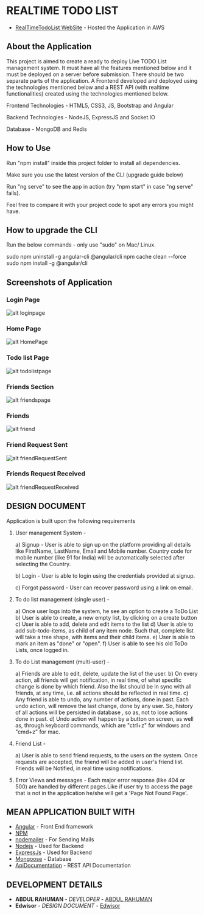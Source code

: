 # REALTIME TODO LIST 

* [RealTimeTodoList WebSite](http://realtime-todo-list.s3-website-ap-southeast-1.amazonaws.com/) - Hosted the Application in AWS

## About the Application

This project is aimed to create a ready to deploy Live TODO List management system.
It must have all the features mentioned below and it must be deployed on a server
before submission. There should be two separate parts of the application. A Frontend
developed and deployed using the technologies mentioned below and a REST API (with
realtime functionalities) created using the technologies mentioned below.

Frontend Technologies - HTML5, CSS3, JS, Bootstrap and Angular 

Backend Technologies - NodeJS, ExpressJS and Socket.IO

Database - MongoDB and Redis

## How to Use

Run "npm install" inside this project folder to install all dependencies.

Make sure you use the latest version of the CLI (upgrade guide below)

Run "ng serve" to see the app in action (try "npm start" in case "ng serve" fails).

Feel free to compare it with your project code to spot any errors you might have.


How to upgrade the CLI
-----------------------

Run the below commands - only use "sudo" on Mac/ Linux.

sudo npm uninstall -g angular-cli @angular/cli
npm cache clean --force
sudo npm install -g @angular/cli



## Screenshots of Application

### Login Page
![alt loginpage](https://github.com/Abdull8870/RealTimeTodo-Angular-ForntEnd/blob/master/Screenshot/Loginpage.PNG)


### Home Page
![alt HomePage](https://github.com/Abdull8870/RealTimeTodo-Angular-ForntEnd/blob/master/Screenshot/Home.PNG)

### Todo list Page
![alt todolistpage](https://github.com/Abdull8870/RealTimeTodo-Angular-ForntEnd/blob/master/Screenshot/Todo.PNG)

### Friends Section
![alt friendspage](https://github.com/Abdull8870/RealTimeTodo-Angular-ForntEnd/blob/master/Screenshot/friends.PNG)


### Friends
![alt friend](https://github.com/Abdull8870/RealTimeTodo-Angular-ForntEnd/blob/master/Screenshot/friendAccepted.PNG)

### Friend Request Sent
![alt friendRequestSent](https://github.com/Abdull8870/RealTimeTodo-Angular-ForntEnd/blob/master/Screenshot/sendRequest.PNG)


### Friends Request Received
![alt friendRequestReceived](https://github.com/Abdull8870/RealTimeTodo-Angular-ForntEnd/blob/master/Screenshot/friendRequestreceived.PNG)



## DESIGN DOCUMENT

Application is built upon the following requirements


1) User management System -

    a) Signup - User is able to sign up on the platform providing all
details like FirstName, LastName, Email and Mobile number. Country
code for mobile number (like 91 for India) will be automatically selected after selecting the Country.

    b) Login - User is able to login using the credentials provided at signup.

    c) Forgot password - User can recover password using a link on email. 


2) To do list management (single user) -

    a) Once user logs into the system, he see an option to create a ToDo List
    b) User is able to create, a new empty list, by clicking on a create button
    c) User is able to add, delete and edit items to the list
    d) User is able to add sub-todo-items, as child of any item node.
    Such that, complete list will take a tree shape, with items and their
    child items.
    e) User is able to mark an item as "done" or "open".
    f) User is able to see his old ToDo Lists, once logged in.

3) To do List management (multi-user) -

    a) Friends are able to edit, delete, update the list of the user.
    b) On every action, all friends will get notification, in real time, of what specific
    change is done by which friend. Also the list should be in sync with all
    friends, at any time, i.e. all actions should be reflected in real time.
    c) Any friend is able to undo, any number of actions, done in past.
    Each undo action, will remove the last change, done by any user. So,
    history of all actions will be persisted in database , so as, not to
    lose actions done in past.
    d) Undo action will happen by a button on screen, as well as, through
    keyboard commands, which are "ctrl+z" for windows and "cmd+z" for mac.

4) Friend List -

    a) User is able to send friend requests, to the users on the
    system. Once requests are accepted, the friend will be added in user's
    friend list. Friends will be Notified, in real time using notifications.


5) Error Views and messages - Each major error response
(like 404 or 500) are handled by different pages.Like if user try to access the page that is not in the application he/she will get a 'Page Not Found Page'.


## MEAN APPLICATION BUILT WITH

* [Angular](https://angular.io/) - Front End framework
* [NPM](https://www.npmjs.com/) 
* [nodemailer](https://nodemailer.com/about/) - For Sending Mails
* [Nodejs](https://nodejs.org/en/) - Used for Backend 
* [ExpressJs](https://expressjs.com/) - Used for Backend
* [Mongoose](https://mongoosejs.com/) - Database
* [ApiDocumentation](http://expense-splitter-abv2.s3-website.us-east-2.amazonaws.com/) - REST API Documentation


## DEVELOPMENT DETAILS

* **ABDUL RAHUMAN** - *DEVELOPER* - [ABDUL RAHUMAN](https://github.com/Abdull8870)
* **Edwisor** - *DESIGN DOCUMENT* - [Edwisor](https://www.edwisor.com)

